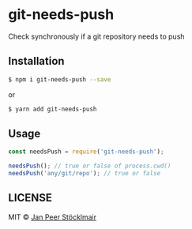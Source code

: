 # git-needs-push

Check synchronously if a git repository needs to push

## Installation

```sh
$ npm i git-needs-push --save
```
or
```sh
$ yarn add git-needs-push
```

## Usage

```js
const needsPush = require('git-needs-push');

needsPush(); // true or false of process.cwd()
needsPush('any/git/repo'); // true or false
```

## LICENSE

MIT © [Jan Peer Stöcklmair](https://www.jpeer.at)
